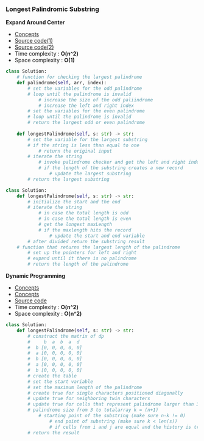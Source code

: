### Longest Palindromic Substring

**Expand Around Center**
- [Concepts](images/expand.png)
- [Source code(1)](source/brute.py)
- [Source code(2)](source/expand.py)
- Time complexity : **O(n^2)**
- Space complexity : **O(1)**

```python
class Solution:
    # function for checking the largest palindrome
    def palindrome(self, arr, index):
        # set the variables for the odd palindrome
        # loop until the palindrome is invalid 
            # increase the size of the odd paliindrome
            # increase the left and right index          
        # set the variables for the even palindrome
        # loop until the palindrome is invalid       
        # return the largest odd or even palindrome
        
    def longestPalindrome(self, s: str) -> str:
        # set the variable for the largest substring 
        # if the string is less than equal to one
            # return the original input 
        # iterate the string
            # invoke palindrome checker and get the left and right index 
            # if the length of the substring creates a new record
                # update the largest substring
        # return the largest substring        
```

```python
class Solution:
    def longestPalindrome(self, s: str) -> str:
        # initialize the start and the end
        # iterate the string
            # in case the total length is odd
            # in case the total length is even
            # get the longest maxLength
            # if the maxlength hits the record
                # update the start and end variable
        # after divided return the substring result
    # function that returns the largest length of the palindrome
        # set up the pointers for left and right
        # expand until it there is no palindrome
        # return the length of the palindrome
```

**Dynamic Programming**
- [Concepts](images/dynamic.png)
- [Concepts](images/dynamic2.png)
- [Source code](source/dynamic.py)
- Time complexity : **O(n^2)**
- Space complexity : **O(n^2)**

```python
class Solution:
    def longestPalindrome(self, s: str) -> str:
        # construct the matrix of dp
        #     b  a  b  a  d
        #  b [0, 0, 0, 0, 0]
        #  a [0, 0, 0, 0, 0]
        #  b [0, 0, 0, 0, 0]
        #  a [0, 0, 0, 0, 0]
        #  b [0, 0, 0, 0, 0]
        # create the table
        # set the start variable 
        # set the maximum length of the palindrome  
        # create true for single characters positioned diagonally
        # update true for neighboring twin characters
        # update true for cells that represent palindrome larger than 3
        # palindrome size from 3 to totalarray k = (n+1)
            # starting point of the substring (make sure n-k != 0)
                # end point of substring (make sure k < len(s))
                # if cells from i and j are equal and the history is true
        # return the result
```
